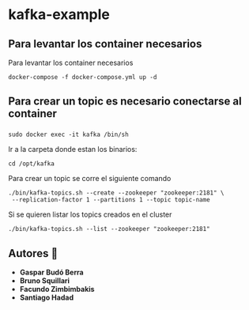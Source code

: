 # kafka-example


## Para levantar los container necesarios 
Para levantar los container necesarios
```
docker-compose -f docker-compose.yml up -d
```

## Para crear un topic es necesario conectarse al container
### 
```
sudo docker exec -it kafka /bin/sh
```
Ir a la carpeta donde estan los binarios:
```
cd /opt/kafka
```
Para crear un topic se corre el siguiente comando 
```
./bin/kafka-topics.sh --create --zookeeper "zookeeper:2181" \
 --replication-factor 1 --partitions 1 --topic topic-name 
```
Si se quieren listar los topics creados en el cluster 
```
./bin/kafka-topics.sh --list --zookeeper "zookeeper:2181" 
```


## Autores 💭
* **Gaspar Budó Berra**
* **Bruno Squillari**
* **Facundo Zimbimbakis**
* **Santiago Hadad**
